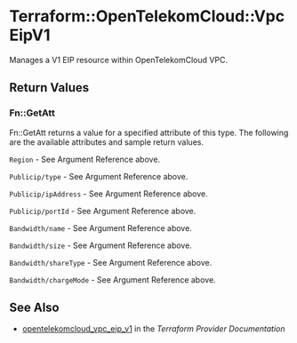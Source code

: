 # Terraform::OpenTelekomCloud::VpcEipV1

Manages a V1 EIP resource within OpenTelekomCloud VPC.

## Return Values

### Fn::GetAtt

Fn::GetAtt returns a value for a specified attribute of this type. The following are the available attributes and sample return values.

`Region` - See Argument Reference above.

`Publicip/type` - See Argument Reference above.

`Publicip/ipAddress` - See Argument Reference above.

`Publicip/portId` - See Argument Reference above.

`Bandwidth/name` - See Argument Reference above.

`Bandwidth/size` - See Argument Reference above.

`Bandwidth/shareType` - See Argument Reference above.

`Bandwidth/chargeMode` - See Argument Reference above.

## See Also

* [opentelekomcloud_vpc_eip_v1](https://www.terraform.io/docs/providers/opentelekomcloud/r/vpc_eip_v1.html) in the _Terraform Provider Documentation_